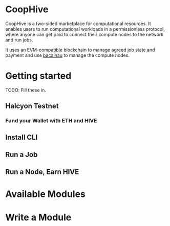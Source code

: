 # CoopHive

CoopHive is a two-sided marketplace for computational resources. It enables users to run computational workloads in a permissionless protocol, where anyone can get paid to connect
their compute nodes to the network and run jobs.

It uses an EVM-compatible blockchain to manage agreed job state and payment and use [bacalhau](https://www.bacalhau.org/) to manage the compute nodes.

# Getting started

TODO: Fill these in.

## Halcyon Testnet

### Fund your Wallet with ETH and HIVE

## Install CLI

## Run a Job

## Run a Node, Earn HIVE

# Available Modules

# Write a Module